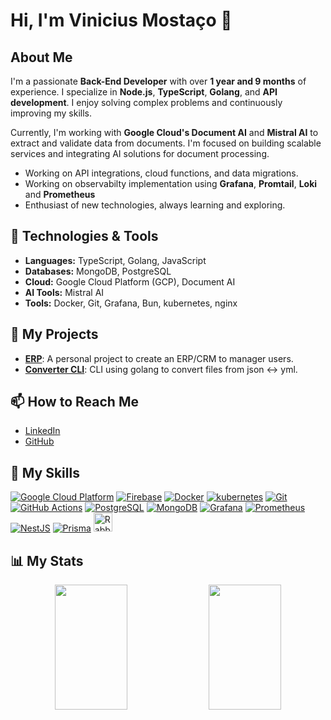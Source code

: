 # Hi, I'm Vinicius Mostaço 👋

## About Me

I'm a passionate **Back-End Developer** with over **1 year and 9 months** of experience. I specialize in **Node.js**, **TypeScript**, **Golang**, and **API development**. I enjoy solving complex problems and continuously improving my skills.

Currently, I'm working with **Google Cloud's Document AI** and **Mistral AI** to extract and validate data from documents. I'm focused on building scalable services and integrating AI solutions for document processing.

- Working on API integrations, cloud functions, and data migrations.
- Working on observabilty implementation using **Grafana**, **Promtail**, **Loki** and **Prometheus**
- Enthusiast of new technologies, always learning and exploring.

## 🚀 Technologies & Tools

- **Languages:** TypeScript, Golang, JavaScript
- **Databases:** MongoDB, PostgreSQL
- **Cloud:** Google Cloud Platform (GCP), Document AI
- **AI Tools:** Mistral AI
- **Tools:** Docker, Git, Grafana, Bun, kubernetes, nginx

## 🔧 My Projects

- **[ERP](https://github.com/vinimostaco/ERP)**: A personal project to create an ERP/CRM to manager users.
- **[Converter CLI](https://github.com/vinimostaco/converter-cli)**: CLI using golang to convert files from json <-> yml.

## 📫 How to Reach Me

- [LinkedIn](https://www.linkedin.com/in/vinicius-mosta%C3%A7o-de-moraes-3b3572253/)
- [GitHub](https://github.com/vinimostaco)

## 🚀 My Skills

[![Google Cloud Platform](https://skillicons.dev/icons?i=gcp)](https://cloud.google.com/)
[![Firebase](https://skillicons.dev/icons?i=firebase)](https://firebase.google.com/)
[![Docker](https://skillicons.dev/icons?i=docker)](https://www.docker.com/)
[![kubernetes](https://skillicons.dev/icons?i=kubernetes)](https://www.kubernetes.com/)
[![Git](https://skillicons.dev/icons?i=git)](https://git-scm.com/)
[![GitHub Actions](https://skillicons.dev/icons?i=githubactions)](https://docs.github.com/actions)
[![PostgreSQL](https://skillicons.dev/icons?i=postgres)](https://www.postgresql.org/)
[![MongoDB](https://skillicons.dev/icons?i=mongodb)](https://www.mongodb.com/)
[![Grafana](https://skillicons.dev/icons?i=grafana)](https://grafana.com/)
[![Prometheus](https://skillicons.dev/icons?i=prometheus)](https://prometheus.io/)
[![NestJS](https://skillicons.dev/icons?i=nestjs)](https://nestjs.com/)
[![Prisma](https://skillicons.dev/icons?i=prisma)](https://www.prisma.io/)
<img height="30" src="https://upload.wikimedia.org/wikipedia/commons/7/71/RabbitMQ_logo.svg" alt="RabbitMQ" />


## 📊 My Stats

<div align="center">
  <img width="48%" height="200px" src="https://github-readme-stats.vercel.app/api/top-langs/?username=vinimostaco&layout=compact&theme=dark" />
  <img width="48%" height="200px" src="https://github-readme-stats.vercel.app/api?username=vinimostaco&show_icons=true&count_private=true&hide=prs&theme=dark" />
</div>


